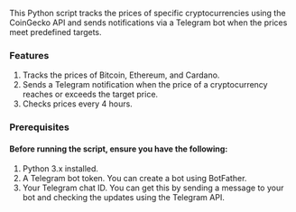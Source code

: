 This Python script tracks the prices of specific cryptocurrencies using the CoinGecko API and sends notifications via a Telegram bot when the prices meet predefined targets.

### **Features**
1. Tracks the prices of Bitcoin, Ethereum, and Cardano.
2. Sends a Telegram notification when the price of a cryptocurrency reaches or exceeds the target price.
3. Checks prices every 4 hours.

### **Prerequisites**
#### Before running the script, ensure you have the following:
1. Python 3.x installed.
2. A Telegram bot token. You can create a bot using BotFather.
3. Your Telegram chat ID. You can get this by sending a message to your bot and checking the updates using the Telegram API.
